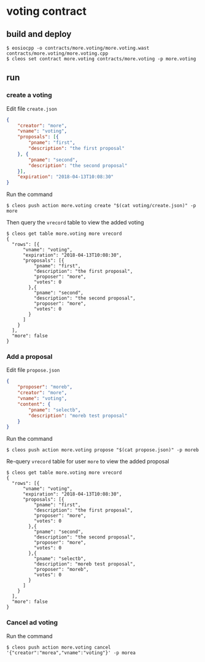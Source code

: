 # voting contract
## build and deploy
```shell
$ eosiocpp -o contracts/more.voting/more.voting.wast contracts/more.voting/more.voting.cpp
$ cleos set contract more.voting contracts/more.voting -p more.voting
```
## run
### create a voting

Edit file `create.json`

```json
{
    "creator": "more",
    "vname": "voting",
    "proposals": [{
        "pname": "first",
        "description": "the first proposal"
    }, {
        "pname": "second",
        "description": "the second proposal"
    }],
    "expiration": "2018-04-13T10:08:30"
}
```

Run the command

```shell
$ cleos push action more.voting create "$(cat voting/create.json)" -p more
```
Then query the `vrecord` table to view the added voting

```shell
$ cleos get table more.voting more vrecord
{
  "rows": [{
      "vname": "voting",
      "expiration": "2018-04-13T10:08:30",
      "proposals": [{
          "pname": "first",
          "description": "the first proposal",
          "proposer": "more",
          "votes": 0
        },{
          "pname": "second",
          "description": "the second proposal",
          "proposer": "more",
          "votes": 0
        }
      ]
    }
  ],
  "more": false
}
```

### Add a proposal

Edit file `propose.json`

```json
{
    "proposer": "moreb",
    "creator": "more",
    "vname": "voting",
    "content": {
        "pname": "selectb",
        "description": "moreb test proposal"
    }
}
```

Run the command

```shell
$ cleos push action more.voting propose "$(cat propose.json)" -p moreb
```

Re-query `vrecord` table for user `more` to view the added proposal

```shell
$ cleos get table more.voting more vrecord
{
  "rows": [{
      "vname": "voting",
      "expiration": "2018-04-13T10:08:30",
      "proposals": [{
          "pname": "first",
          "description": "the first proposal",
          "proposer": "more",
          "votes": 0
        },{
          "pname": "second",
          "description": "the second proposal",
          "proposer": "more",
          "votes": 0
        },{
          "pname": "selectb",
          "description": "moreb test proposal",
          "proposer": "moreb",
          "votes": 0
        }
      ]
    }
  ],
  "more": false
}
```

### Cancel ad voting

Run the command

```shell
$ cleos push action more.voting cancel '{"creator":"morea","vname":"voting"}' -p morea
```

